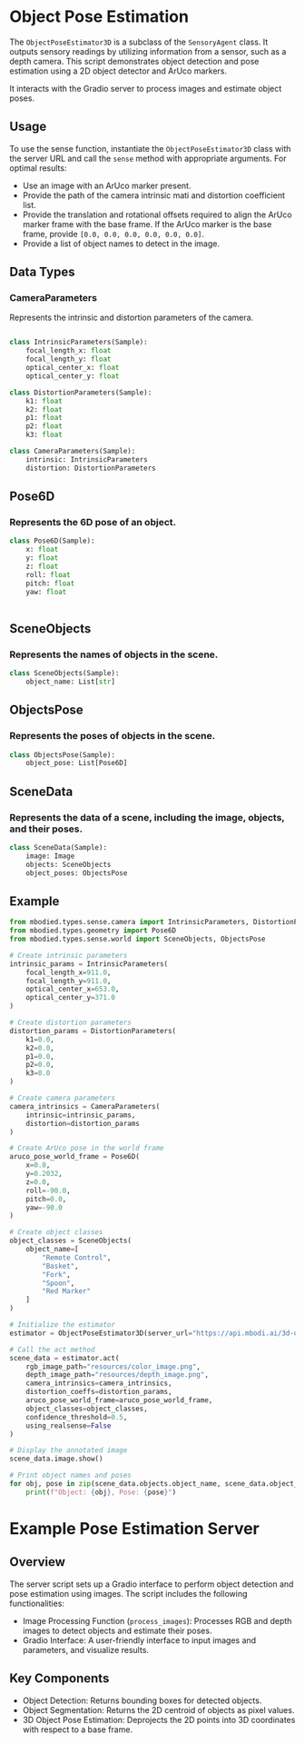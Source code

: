 # Object Pose Estimation

The `ObjectPoseEstimator3D` is a subclass of the `SensoryAgent` class. It outputs sensory readings by utilizing information from a sensor, such as a depth camera. 
This script demonstrates object detection and pose estimation using a 2D object detector and ArUco markers. 

It interacts with the Gradio server to process images and estimate object poses.

## Usage

To use the sense function, instantiate the `ObjectPoseEstimator3D` class with the server URL and call the `sense` method with appropriate arguments. 
For optimal results:
- Use an image with an ArUco marker present.
- Provide the path of the camera intrinsic mati and distortion coefficient list.
- Provide the translation and rotational offsets required to align the ArUco marker frame with the base frame. If the ArUco marker is the base frame, provide `[0.0, 0.0, 0.0, 0.0, 0.0, 0.0]`.
- Provide a list of object names to detect in the image.

## Data Types

### CameraParameters

Represents the intrinsic and distortion parameters of the camera.

```python

class IntrinsicParameters(Sample):
    focal_length_x: float
    focal_length_y: float
    optical_center_x: float
    optical_center_y: float

class DistortionParameters(Sample):
    k1: float
    k2: float
    p1: float
    p2: float
    k3: float

class CameraParameters(Sample):
    intrinsic: IntrinsicParameters
    distortion: DistortionParameters

```

## Pose6D
### Represents the 6D pose of an object.

```python
class Pose6D(Sample):
    x: float
    y: float
    z: float
    roll: float
    pitch: float
    yaw: float
    
```

## SceneObjects
### Represents the names of objects in the scene.

```python
class SceneObjects(Sample):
    object_name: List[str]

```

## ObjectsPose
### Represents the poses of objects in the scene.

```python
class ObjectsPose(Sample):
    object_pose: List[Pose6D]

```

## SceneData
### Represents the data of a scene, including the image, objects, and their poses.

```python
class SceneData(Sample):
    image: Image
    objects: SceneObjects
    object_poses: ObjectsPose

```


## Example
```python
from mbodied.types.sense.camera import IntrinsicParameters, DistortionParameters, CameraParameters
from mbodied.types.geometry import Pose6D
from mbodied.types.sense.world import SceneObjects, ObjectsPose

# Create intrinsic parameters
intrinsic_params = IntrinsicParameters(
    focal_length_x=911.0,
    focal_length_y=911.0,
    optical_center_x=653.0,
    optical_center_y=371.0
)

# Create distortion parameters
distortion_params = DistortionParameters(
    k1=0.0,
    k2=0.0,
    p1=0.0,
    p2=0.0,
    k3=0.0
)

# Create camera parameters
camera_intrinsics = CameraParameters(
    intrinsic=intrinsic_params,
    distortion=distortion_params
)

# Create ArUco pose in the world frame
aruco_pose_world_frame = Pose6D(
    x=0.0,
    y=0.2032,
    z=0.0,
    roll=-90.0,
    pitch=0.0,
    yaw=-90.0
)

# Create object classes
object_classes = SceneObjects(
    object_name=[
        "Remote Control",
        "Basket",
        "Fork",
        "Spoon",
        "Red Marker"
    ]
)

# Initialize the estimator
estimator = ObjectPoseEstimator3D(server_url="https://api.mbodi.ai/3d-object-pose-detection/")

# Call the act method
scene_data = estimator.act(
    rgb_image_path="resources/color_image.png",
    depth_image_path="resources/depth_image.png",
    camera_intrinsics=camera_intrinsics,
    distortion_coeffs=distortion_params,
    aruco_pose_world_frame=aruco_pose_world_frame,
    object_classes=object_classes,
    confidence_threshold=0.5,
    using_realsense=False
)

# Display the annotated image
scene_data.image.show()

# Print object names and poses
for obj, pose in zip(scene_data.objects.object_name, scene_data.object_poses.object_pose):
    print(f"Object: {obj}, Pose: {pose}")

```

# Example Pose Estimation Server

## Overview

The server script sets up a Gradio interface to perform object detection and pose estimation using images. The script includes the following functionalities:

- Image Processing Function (`process_images`): Processes RGB and depth images to detect objects and estimate their poses.
- Gradio Interface: A user-friendly interface to input images and parameters, and visualize results.

## Key Components
- Object Detection: Returns bounding boxes for detected objects.
- Object Segmentation: Returns the 2D centroid of objects as pixel values.
- 3D Object Pose Estimation: Deprojects the 2D points into 3D coordinates with respect to a base frame.
